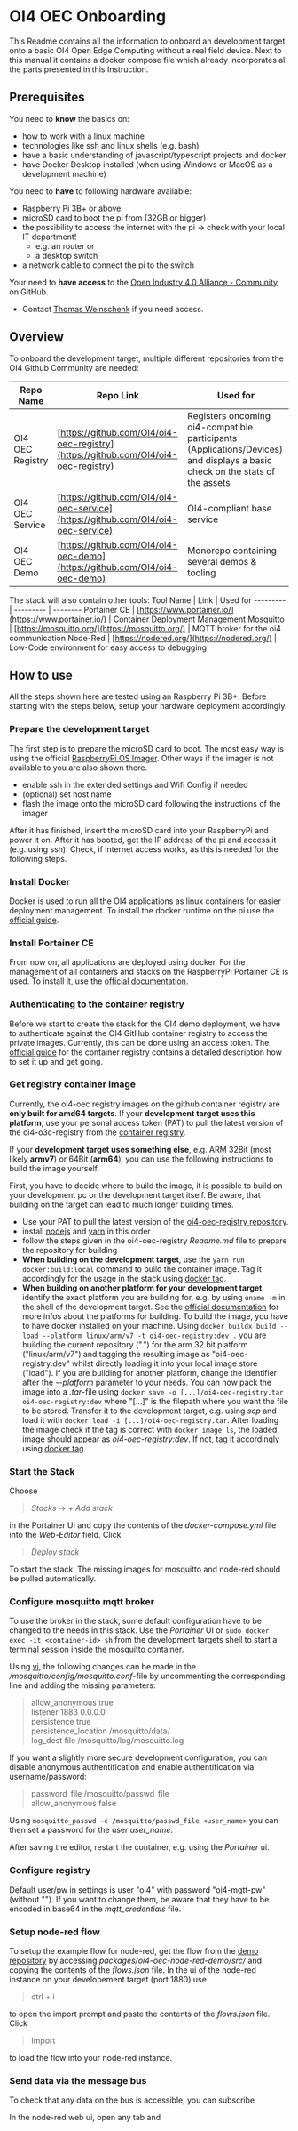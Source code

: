 # OI4 OEC Onboarding

This Readme contains all the information to onboard an development target onto a basic OI4 Open Edge Computing without a real field device. Next to this manual it contains a docker compose file which already incorporates all the parts presented in this Instruction.

## Prerequisites

You need to **know** the basics on:

- how to work with a linux machine
- technologies like ssh and linux shells (e.g. bash)
- have a basic understanding of javascript/typescript projects and docker
- have Docker Desktop installed (when using Windows or MacOS as a development machine)

You need to **have** to following hardware available:

- Raspberry Pi 3B+ or above
- microSD card to boot the pi from (32GB or bigger)
- the possibility to access the internet with the pi -> check with your local IT department!
  - e.g. an router or
  - a desktop switch
- a network cable to connect the pi to the switch

Your need to **have access** to the [Open Industry 4.0 Alliance - Community](https://github.com/OI4) on GitHub.

- Contact [Thomas Weinschenk](https://github.com/Weinschenk) if you need access.

## Overview

To onboard the development target, multiple different repositories from the OI4 Github Community are needed:

Repo Name | Repo Link |  Used for
--------- | --------- |  --------
OI4 OEC Registry | [https://github.com/OI4/oi4-oec-registry](https://github.com/OI4/oi4-oec-registry) | Registers oncoming oi4-compatible participants (Applications/Devices) and displays a basic check on the stats of the assets
OI4 OEC Service | [https://github.com/OI4/oi4-oec-service](https://github.com/OI4/oi4-oec-service) | OI4-compliant base service
OI4 OEC Demo | [https://github.com/OI4/oi4-oec-demo](https://github.com/OI4/oi4-oec-demo) | Monorepo containing several demos & tooling

The stack will also contain other tools:
Tool Name | Link |  Used for
--------- | --------- |  --------
Portainer CE | [https://www.portainer.io/](https://www.portainer.io/) | Container Deployment Management
Mosquitto | [https://mosquitto.org/](https://mosquitto.org/) | MQTT broker for the oi4 communication
Node-Red | [https://nodered.org/](https://nodered.org/) | Low-Code environment for easy access to debugging

## How to use

All the steps shown here are tested using an Raspberry Pi 3B+. Before starting with the steps below, setup your hardware deployment accordingly.

### Prepare the development target

The first step is to prepare the microSD card to boot. The most easy way is using the official [RaspberryPi OS Imager](https://www.raspberrypi.com/software/). Other ways if the imager is not available to you are also shown there.

- enable ssh in the extended settings and Wifi Config if needed
- (optional) set host name
- flash the image onto the microSD card following the instructions of the imager

After it has finished, insert the microSD card into your RaspberryPi and power it on. After it has booted, get the IP address of the pi and access it (e.g. using ssh). Check, if internet access works, as this is needed for the following steps.

### Install Docker

Docker is used to run all the OI4 applications as linux containers for easier deployment management. To install the docker runtime on the pi use the [official guide](https://docs.docker.com/engine/install/raspbian/).

### Install Portainer CE

From now on, all applications are deployed using docker. For the management of all containers and stacks on the RaspberryPi Portainer CE is used. To install it, use the [official documentation](https://docs.portainer.io/start/install-ce/server/docker/linux).

### Authenticating to the container registry

Before we start to create the stack for the OI4 demo deployment, we have to authenticate against the OI4 GitHub container registry to access the private images. Currently, this can be done using an access token. The [official guide](https://docs.github.com/en/packages/working-with-a-github-packages-registry/working-with-the-container-registry#authenticating-to-the-container-registry) for the container registry contains a detailed description how to set it up and get going.

### Get registry container image

Currently, the oi4-oec registry images on the github container registry are **only built for amd64 targets**. If your **development target uses this platform**, use your personal access token (PAT) to pull the latest version of the oi4-o3c-registry from the [container registry](https://github.com/OI4/oi4-oec-registry/pkgs/container/oi4-registry).

If your **development target uses something else**, e.g. ARM 32Bit (most likely **armv7**) or 64Bit (**arm64**), you can use the following instructions to build the image yourself.

First, you have to decide where to build the image, it is possible  to build on your development pc or the development target itself. Be aware, that building on the target can lead to much longer building times.

- Use your PAT to pull the latest version of the [oi4-oec-registry repository](https://github.com/OI4/oi4-oec-registry/).
- install [nodejs](https://nodejs.org/en) and [yarn](https://classic.yarnpkg.com/lang/en/docs/install/) in this order
- follow the steps given in the oi4-oec-registry *Readme.md* file to prepare the repository for building
- **When building on the development target**, use the ```yarn run docker:build:local``` command to build the container image. Tag it accordingly for the usage in the stack using [docker tag](https://docs.docker.com/engine/reference/commandline/tag/).
- **When building on another platform for your development target**, identify the exact platform you are building for, e.g. by using ```uname -m``` in the shell of the development target. See the [official documentation](https://docs.docker.com/engine/reference/commandline/buildx_build/#platform) for more infos about the platforms for building. To build the image, you have to have docker installed on your machine. Using ```docker buildx build --load --platform linux/arm/v7 -t oi4-oec-registry:dev .``` you are building the current repository (".") for the arm 32 bit platform ("linux/arm/v7") and tagging the resulting image as "oi4-oec-registry:dev" whilst directly loading it into your local image store ("load"). If you are building for another platform, change the identifier after the *--platform* parameter to your needs. You can now pack the image into a *.tar*-file using ```docker save -o [...]/oi4-oec-registry.tar oi4-oec-registry:dev``` where "[...]" is the filepath where you want the file to be stored. Transfer it to the development target, e.g. using *scp* and load it with ```docker load -i [...]/oi4-oec-registry.tar```. After loading the image check if the tag is correct with ```docker image ls```, the loaded image should appear as *oi4-oec-registry:dev*. If not, tag it accordingly using [docker tag](https://docs.docker.com/engine/reference/commandline/tag/).

### Start the Stack

Choose
> *Stacks* -> *+ Add stack*

in the Portainer UI and copy the contents of the *docker-compose.yml* file into the *Web-Editor* field. Click

> *Deploy stack*

To start the stack. The missing images for mosquitto and node-red should be pulled automatically.

### Configure mosquitto mqtt broker

To use the broker in the stack, some default configuration have to be changed to the needs in this stack. Use the *Portainer* UI or ```sudo docker exec -it <container-id> sh``` from the development targets shell to start a terminal session inside the mosquitto container.

Using [vi](https://www.cs.colostate.edu/helpdocs/vi.html), the following changes can be made in the */mosquitto/config/mosquitto.conf*-file by uncommenting the corresponding line and adding the missing parameters:

>allow_anonymous true<br>
>listener 1883 0.0.0.0<br>
>persistence true<br>
>persistence_location /mosquitto/data/<br>
>log_dest file /mosquitto/log/mosquitto.log<br>

If you want a slightly more secure development configuration, you can disable anonymous authentification and enable authentification via username/password:

>password_file /mosquitto/passwd_file<br>
>allow_anonymous false

Using ```mosquitto_passwd -c /mosquitto/passwd_file <user_name>``` you can then set a password for the user *user_name*.

After saving the editor, restart the container, e.g. using the *Portainer* ui.

### Configure registry
Default user/pw in settings is user "oi4" with password "oi4-mqtt-pw" (without ""). If you want to change them, be aware that they have to be encoded in base64 in the *mqtt_credentials* file.

### Setup node-red flow

To setup the example flow for node-red, get the flow from the [demo repository](https://github.com/OI4/oi4-oec-demo) by accessing *packages/oi4-oec-node-red-demo/src/* and copying the contents of the *flows.json* file. In the ui of the node-red instance on your developement target (port 1880) use

> ctrl + i

to open the import prompt and paste the contents of the *flows.json* file. Click

> Import

to load the flow into your node-red instance.

### Send data via the message bus

To check that any data on the bus is accessible, you can subscribe 

In the node-red web ui, open any tab and 